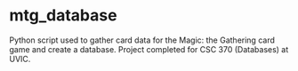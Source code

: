 # mtg_database
Python script used to gather card data for the Magic: the Gathering card game and create a database.
Project completed for CSC 370 (Databases) at UVIC.
